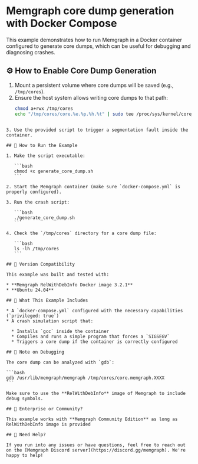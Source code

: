 # Memgraph core dump generation with Docker Compose

This example demonstrates how to run Memgraph in a Docker container configured to generate core dumps, which can be useful for debugging and diagnosing crashes.

## ⚙️ How to Enable Core Dump Generation

1. Mount a persistent volume where core dumps will be saved (e.g., `/tmp/cores`).
2. Ensure the host system allows writing core dumps to that path:
   ```bash
   chmod a+rwx /tmp/cores
   echo "/tmp/cores/core.%e.%p.%h.%t" | sudo tee /proc/sys/kernel/core_pattern
````

3. Use the provided script to trigger a segmentation fault inside the container.

## 🚀 How to Run the Example

1. Make the script executable:

   ```bash
   chmod +x generate_core_dump.sh
   ```

2. Start the Memgraph container (make sure `docker-compose.yml` is properly configured).

3. Run the crash script:

   ```bash
   ./generate_core_dump.sh
   ```

4. Check the `/tmp/cores` directory for a core dump file:

   ```bash
   ls -lh /tmp/cores
   ```

## 🔖 Version Compatibility

This example was built and tested with:

* **Memgraph RelWithDebInfo Docker image 3.2.1**
* **Ubuntu 24.04**

## 🧠 What This Example Includes

* A `docker-compose.yml` configured with the necessary capabilities (`privileged: true`)
* A crash simulation script that:

  * Installs `gcc` inside the container
  * Compiles and runs a simple program that forces a `SIGSEGV`
  * Triggers a core dump if the container is correctly configured

## 🧪 Note on Debugging

The core dump can be analyzed with `gdb`:

```bash
gdb /usr/lib/memgraph/memgraph /tmp/cores/core.memgraph.XXXX
```

Make sure to use the **RelWithDebInfo** image of Memgraph to include debug symbols.

## 🏢 Enterprise or Community?

This example works with **Memgraph Community Edition** as long as RelWithDebInfo image is provided

## 🤝 Need Help?

If you run into any issues or have questions, feel free to reach out on the [Memgraph Discord server](https://discord.gg/memgraph). We're happy to help! 